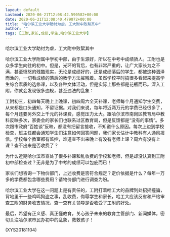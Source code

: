 ```yaml
---
layout: default
Lastmod: 2020-06-21T12:08:42.590582+00:00
date: 2020-06-21T12:08:40.479072+00:00
title: "哈尔滨工业大学助纣为虐，工大附中败絮其中"
author: ""
tags: [工附,家长,成绩,学生,哈尔滨工业大学]
---
```


哈尔滨工业大学助纣为虐，工大附中败絮其中

哈尔滨工业大学附属中学初中部，由于生源好，所以在中考中成绩骄人。工附也是众多学生向往的初中。但是，光环的背后，也有非常严重的，让广大家长为之不满，甚至愤怒的残酷现实，无论是成绩好的，还是成绩落后的学生，都被这种涸泽而渔的，一切看成绩的落后的教学方法摧残着。虽然学校平时搞很多看起来提高学生综合素质的选修课，以及各种文体活动，但是实际上那些都是花瓶而已。深入工附，你就会发现很多违规，甚至违法的乱象：

工附初三，初四每天晚上上晚课，初四周六全天补课，老师每个月通知学生交费，从来都是口头通知，不留证据。对我们来说，每年将近两万元的学费已经很多了，每个月还要另外交上千元的补课费，感觉压力太大。跟哈尔滨市南岗区教育局中教科反映多次，家委会的家长们也联系过区教育局，但是反馈都是“没有的事情”。多次跟市政府“百姓谈”反映，都没有把留言接收，不知道什么原因。每次上边到学校检查，班主任都会通知学生们注意如何回答问题，我们家长估计中教科有人通风报信。学校每个教室都有监控，难道查不出来晚上有没有老师上课？周六有没有上课？查不出来是否收费了？

为什么近期哈尔滨市查处了很多补课和乱收费的学校和老师，但是却没认真到工附初中部检查过？无非是为了中考的成绩可以包庇而已！

家长们想咨询一下物价部门，上述收费是否符合规定？定价依据是什么？每年一万多的学费都包含哪些费用？请物价部门进行调查为盼。

哈尔滨工业大学在这一问题上是有责任的，工附打着哈工大的品牌到处招摇撞骗，背地里干一些鸡鸣狗盗之事，乱收费，侮辱学生和家长，哈工大应该反省和严格审查工附的财务收支情况，查一查有关领导是否收受了工附的好处。

最后，希望有正义感、真正懂教育，关心孩子未来的教育主管部门、新闻媒体，密切关注哈尔滨市民办初中的乱象，救救孩子！

(XYS20181104)

